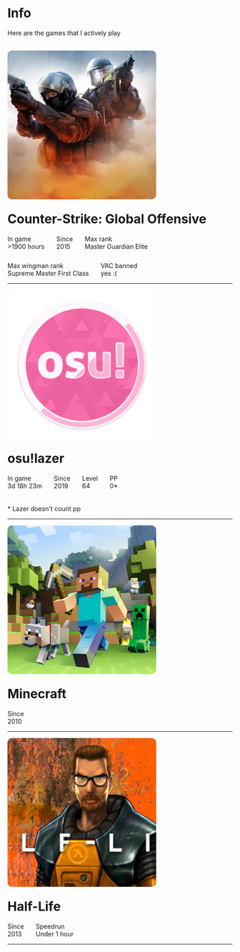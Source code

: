 <script>
	function hasNavigation() { return false; }
    function getTitle() { return "Games"; }
</script>

<style>
	.game {
		display: flex;
		flex-wrap: wrap;
		gap: 20pt;
	}

	.game img {
		width: 250pt;
		height: 250pt;
		object-fit: cover;
		border-radius: 10px;
		background: rgba(0, 0, 0, 0);
		animation-duration: 0.8s;
		animation-name: fade;
	}

	.game h1 {
		margin-top: 0px;
	}

	.game-table {
		display: flex;
		gap: 20pt;
		color: var(--color-text-2);
		flex-wrap: wrap;
		width: 300pt;
	}

	.game-table div div {
		color: var(--color-text-3);
		
	}
</style>

# Info

Here are the games that I actively play

<div class="page-separator-close"></div>
<br/>

<div class="game">
	<img src="resources/profile/games/csgo.jpg" />
	<div>
		<h1 id="csgo">Counter-Strike: Global Offensive</h1>
		<div class="game-table">
			<div><div>In game</div>>1900 hours</div>
			<div><div>Since</div>2015</div>
			<div><div>Max rank</div>Master Guardian Elite</div>
			<div><div>Max wingman rank</div>Supreme Master First Class</div>
			<div><div>VAC banned</div>yes :(</div>
		</div>
	</div>
</div>
<hr/>

<div class="game">
	<img src="resources/profile/games/osu.png" />
	<div>
		<h1 id="osu">osu!lazer</h1>
		<div class="game-table">
			<div><div>In game</div>3d 18h 23m</div>
			<div><div>Since</div>2019</div>
			<div><div>Level</div>64</div>
			<div><div>PP</div>0*</div>
		</div>
		<br/>
		<br/>
		<div style="color: var(--color-text-3)">* Lazer doesn't count pp</div>
	</div>
</div>
<hr/>

<div class="game">
	<img src="resources/profile/games/minecraft.jpg" />
	<div>
		<h1 id="minecraft">Minecraft</h1>
		<div class="game-table">
			<div><div>Since</div>2010</div>
		</div>
	</div>
</div>
<hr/>

<div class="game">
	<img src="resources/profile/games/halflife.jpg" />
	<div>
		<h1 id="halflife">Half-Life</h1>
		<div class="game-table">
			<div><div>Since</div>2013</div>
			<div><div>Speedrun</div>Under 1 hour</div>
		</div>
	</div>
</div>
<hr/>